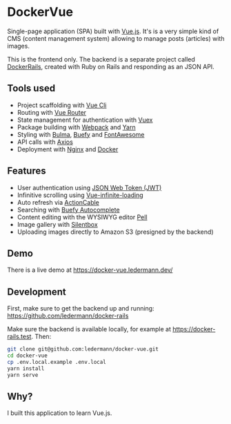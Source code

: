# DockerVue

Single-page application (SPA) built with [Vue.js](https://vuejs.org/). It's is a very simple kind of CMS (content management system) allowing to manage posts (articles) with images.

This is the frontend only. The backend is a separate project called [DockerRails](https://github.com/ledermann/docker-rails), created with Ruby on Rails and responding as an JSON API.


## Tools used

- Project scaffolding with [Vue Cli](https://github.com/vuejs/vue-cli)
- Routing with [Vue Router](https://router.vuejs.org/en/)
- State management for authentication with [Vuex](https://vuex.vuejs.org/en/)
- Package building with [Webpack](https://webpack.js.org/) and [Yarn](https://yarnpkg.com/lang/en/)
- Styling with [Bulma](https://bulma.io/), [Buefy](https://buefy.github.io/) and [FontAwesome](https://fontawesome.com/how-to-use/js-component-packages)
- API calls with [Axios](https://github.com/axios/axios)
- Deployment with [Nginx](https://nginx.org/en/) and [Docker](https://www.docker.com/)


## Features

- User authentication using [JSON Web Token (JWT)](https://de.wikipedia.org/wiki/JSON_Web_Token)
- Infinitive scrolling using [Vue-infinite-loading](https://github.com/PeachScript/vue-infinite-loading)
- Auto refresh via [ActionCable](https://yarnpkg.com/package/@rails/actioncable)
- Searching with [Buefy Autocomplete](https://buefy.github.io/#/documentation/autocomplete)
- Content editing with the WYSIWYG editor [Pell](https://github.com/jaredreich/pell)
- Image gallery with [Silentbox](https://github.com/silencesys/silentbox)
- Uploading images directly to Amazon S3 (presigned by the backend)


## Demo

There is a live demo at https://docker-vue.ledermann.dev/

## Development

First, make sure to get the backend up and running:
https://github.com/ledermann/docker-rails

Make sure the backend is available locally, for example at https://docker-rails.test. Then:

```bash
git clone git@github.com:ledermann/docker-vue.git
cd docker-vue
cp .env.local.example .env.local
yarn install
yarn serve
```


## Why?

I built this application to learn Vue.js.
